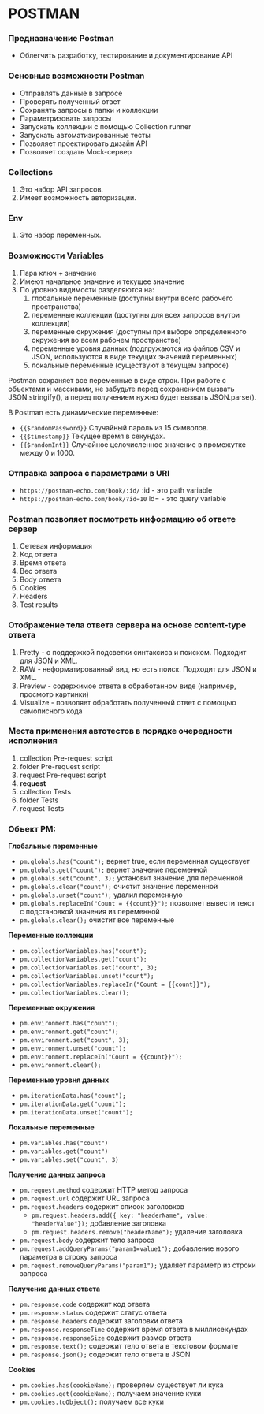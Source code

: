 # POSTMAN

### Предназначение Postman
- Облегчить разработку, тестирование и документирование API

### Основные возможности Postman
- Отправлять данные в запросе
- Проверять полученный ответ
- Сохранять запросы в папки и коллекции
- Параметризовать запросы
- Запускать коллекции с помощью Collection runner
- Запускать автоматизированные тесты 
- Позволяет проектировать дизайн API
- Позволяет создать Mock-сервер

### Collections
1. Это набор API запросов.
2. Имеет возможность авторизации.

### Env
1. Это набор переменных.

### Возможности Variables
1. Пара ключ + значение
2. Имеют начальное значение и текущее значение 
3. По уровню видимости разделяются на:
   1. глобальные переменные (доступны внутри всего рабочего пространства)
   2. переменные коллекции (доступны для всех запросов внутри коллекции)
   3. переменные окружения (доступны при выборе определенного окружения во всем рабочем пространстве)
   4. переменные уровня данных (подгружаются из файлов CSV и JSON, используются в виде текущих значений переменных)
   5. локальные переменные (существуют в текущем запросе)

Postman сохраняет все переменные в виде строк. 
При работе с объектами и массивами, не забудьте перед сохранением 
вызвать JSON.stringify(), а перед получением нужно будет вызвать JSON.parse().

В Postman есть динамические переменные:
- `{{$randomPassword}}` Случайный пароль из 15 символов.
- `{{$timestamp}}` Текущее время в секундах.
- `{{$randomInt}}` Случайное целочисленное значение в промежутке между 0 и 1000.

### Отправка запроса с параметрами в URI
- `https://postman-echo.com/book/:id/` :id - это path variable
- `https://postman-echo.com/book/?id=10` id= - это query variable

### Postman позволяет посмотреть информацию об ответе сервер
1. Сетевая информация
2. Код ответа
3. Время ответа
4. Вес ответа
5. Body ответа
6. Cookies
7. Headers
8. Test results

### Отображение тела ответа сервера на основе content-type ответа
1. Pretty - с поддержкой подсветки синтаксиса и поиском. Подходит для JSON и XML.
2. RAW - неформатированный вид, но есть поиск. Подходит для JSON и XML.
3. Preview - содержимое ответа в обработанном виде (например, просмотр картинки)
4. Visualize - позволяет обработать полученный ответ с помощью самописного кода

### Места применения автотестов в порядке очередности исполнения
1. collection Pre-request script
2. folder Pre-request script
3. request Pre-request script
4. **request**
5. collection Tests
6. folder Tests
7. request Tests

### Объект PM: 
**Глобальные переменные**
- `pm.globals.has("count");` вернет true, если переменная существует
- `pm.globals.get("count");` вернет значение переменной
- `pm.globals.set("count", 3);` установит значение для переменной
- `pm.globals.clear("count");` очистит значение переменной
- `pm.globals.unset("count");` удалил переменную
- `pm.globals.replaceIn("Count = {{count}}");` позволяет вывести текст с подстановкой значения из переменной
- `pm.globals.clear();` очистит все переменные

**Переменные коллекции**
- `pm.collectionVariables.has("count");`
- `pm.collectionVariables.get("count");`
- `pm.collectionVariables.set("count", 3);`
- `pm.collectionVariables.unset("count");`
- `pm.collectionVariables.replaceIn("Count = {{count}}");`
- `pm.collectionVariables.clear();`

**Переменные окружения**
- `pm.environment.has("count");`
- `pm.environment.get("count");`
- `pm.environment.set("count", 3);`
- `pm.environment.unset("count");`
- `pm.environment.replaceIn("Count = {{count}}");`
- `pm.environment.clear();`

**Переменные уровня данных**
- `pm.iterationData.has("count");`
- `pm.iterationData.get("count");`
- `pm.iterationData.unset("count");`

**Локальные переменные**
- `pm.variables.has("count")`
- `pm.variables.get("count")`
- `pm.variables.set("count", 3)`

**Получение данных запроса**
- `pm.request.method` содержит HTTP метод запроса
- `pm.request.url` содержит URL запроса
- `pm.request.headers` содержит список заголовков
  - `pm.request.headers.add({ key: "headerName", value: "headerValue"});` добавление заголовка
  - `pm.request.headers.remove("headerName");` удаление заголовка
- `pm.request.body` содержит тело запроса
- `pm.request.addQueryParams("param1=value1");` добавление нового параметра в строку запроса
- `pm.request.removeQueryParams("param1");` удаляет параметр из строки запроса

**Получение данных ответа**
- `pm.response.code` содержит код ответа
- `pm.response.status` содержит статус ответа
- `pm.response.headers` содержит заголовки ответа
- `pm.response.responseTime` содержит время ответа в миллисекундах
- `pm.response.responseSize` содержит размер ответа
- `pm.response.text();` содержит тело ответа в текстовом формате
- `pm.response.json();` содержит тело ответа в JSON

**Cookies**
- `pm.cookies.has(cookieName);` проверяем существует ли кука
- `pm.cookies.get(cookieName);` получаем значение куки
- `pm.cookies.toObject();` получаем все куки